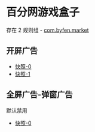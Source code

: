 # 百分网游戏盒子

存在 2 规则组 - [com.byfen.market](/src/apps/com.byfen.market.ts)

## 开屏广告

- [快照-0](https://i.gkd.li/import/13298944)
- [快照-1](https://i.gkd.li/import/13800021)

## 全屏广告-弹窗广告

默认禁用

- [快照-0](https://i.gkd.li/import/13801613)
